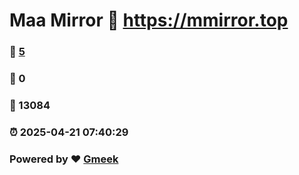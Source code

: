 # Maa Mirror :link: https://mmirror.top 
### :page_facing_up: [5](https://mmirror.top/tag.html) 
### :speech_balloon: 0 
### :hibiscus: 13084 
### :alarm_clock: 2025-04-21 07:40:29 
### Powered by :heart: [Gmeek](https://github.com/Meekdai/Gmeek)
